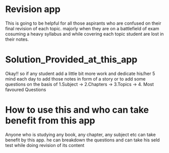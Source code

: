 # Revision app
This is going to be helpful for all those aspirants who are confused on their final revision of each topic.
majorly when they are on a battlefield of exam cosuming a heavy syllabus and while covering each topic student are lost in their notes.

# Solution_Provided_at_this_app
Okay!! so if any student add a little bit more work and dedicate his/her 5 mind each day to add those notes in form of a story or to add some questions on the basis of
1.Subject ->
2.Chapters ->
3.Topics ->
4. Most favoured Questions

# How to use this and who can take benefit from this app
Anyone who is studying any book, any chapter, any subject etc can take benefit by this app. he can breakdown the questions and can take his seld test
while doing revision of its content
